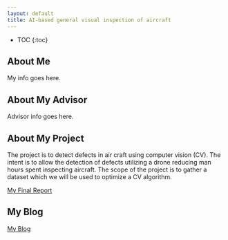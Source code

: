 ```yaml
---
layout: default
title: AI-based general visual inspection of aircraft
---
```


* TOC
{:toc}

## About Me

My info goes here.

## About My Advisor

Advisor info goes here.

## About My Project

The project is to detect defects in air craft using computer vision (CV). The intent is to allow the detection of defects utilizing a drone reducing man hours spent
inspecting aircraft. The scope of the project is to gather a dataset which we will be used to optimize a CV algorithm.

[My Final Report](files/finalreport.pdf)

## My Blog

[My Blog](blog.html)
